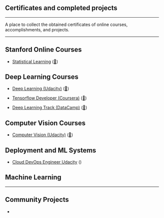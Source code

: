 ## Certificates and completed projects

---

A place to collect the obtained certificates of online courses, accomplishments, and projects. 

______
## Stanford Online Courses  

- [Statistical Learning](https://www.edx.org/course/statistical-learning) ([📜](https://courses.edx.org/certificates/2a53aa41a4a74acdbaeac6331e9e11ac))

## Deep Learning Courses

- [Deep Learning (Udacity)]() ([📜]())

- [Tensorflow Developer (Coursera)](https://www.coursera.org/professional-certificates/tensorflow-in-practice) ([📜](https://coursera.org/share/2afa85bbb2f03516bd95ef8479446e1e))

- [Deep Learning Track (DataCamp)]() ([📜](https://www.datacamp.com/statement-of-accomplishment/track/0f1d4807ffd7d5902f9dde55198fa018be0c6305)) 

## Computer Vision Courses

- [Computer Vision (Udacity)]() ([📜]())

## Deployment and ML Systems 

- [Cloud DevOps Engineer Udacity]() ([]())

## Machine Learning 

----

## Community Projects

- 